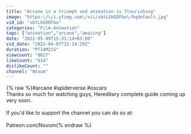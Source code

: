 ```yaml
---
title: "Arcane is a triumph and animation is flourishing"
image: "https:\/\/i.ytimg.com\/vi\/sbtLGkDDFbo\/hqdefault.jpg"
vid_id: "sbtLGkDDFbo"
categories: "Film-Animation"
tags: ["animation","arcane","amazing"]
date: "2022-05-09T15:31:14+03:00"
vid_date: "2022-04-07T15:14:29Z"
duration: "PT14M21S"
viewcount: "8027"
likeCount: "614"
dislikeCount: ""
channel: "Novum"
---
```

{% raw %}#arcane #spiderverse #oscars <br />Thanks so much for watching guys, Hereditary complete guide coming up very soon. <br /><br />If you'd like to support the channel you can do so at:<br /><br />Patreon.com/Novum{% endraw %}
